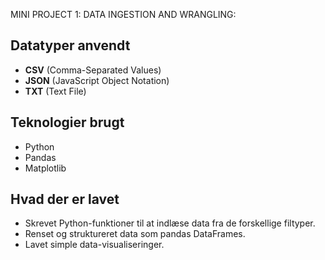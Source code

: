 MINI PROJECT 1: DATA INGESTION AND WRANGLING:

## Datatyper anvendt
- **CSV** (Comma-Separated Values)
- **JSON** (JavaScript Object Notation)
- **TXT** (Text File)

## Teknologier brugt
- Python
- Pandas
- Matplotlib

## Hvad der er lavet
- Skrevet Python-funktioner til at indlæse data fra de forskellige filtyper.
- Renset og struktureret data som pandas DataFrames.
- Lavet simple data-visualiseringer.
